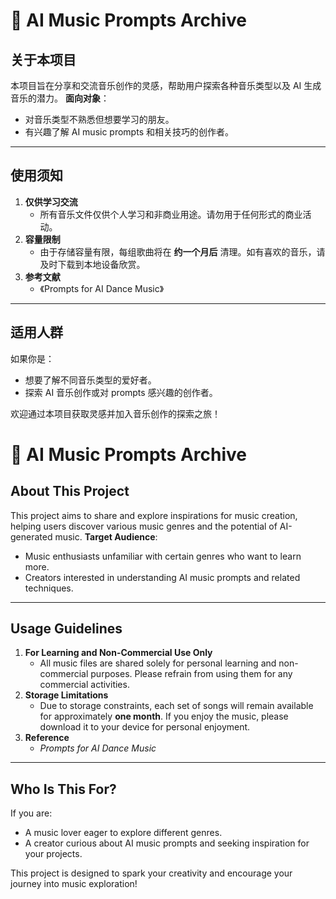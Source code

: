# 🎵 AI Music Prompts Archive

## 关于本项目

本项目旨在分享和交流音乐创作的灵感，帮助用户探索各种音乐类型以及 AI 生成音乐的潜力。
**面向对象**：

- 对音乐类型不熟悉但想要学习的朋友。
- 有兴趣了解 AI music prompts 和相关技巧的创作者。

------

## 使用须知

1. **仅供学习交流**
   - 所有音乐文件仅供个人学习和非商业用途。请勿用于任何形式的商业活动。
2. **容量限制**
   - 由于存储容量有限，每组歌曲将在 **约一个月后** 清理。如有喜欢的音乐，请及时下载到本地设备欣赏。
3. **参考文献**
   - 《Prompts for AI Dance Music》

------

## 适用人群

如果你是：

- 想要了解不同音乐类型的爱好者。
- 探索 AI 音乐创作或对 prompts 感兴趣的创作者。

欢迎通过本项目获取灵感并加入音乐创作的探索之旅！

# 🎵 AI Music Prompts Archive

## About This Project

This project aims to share and explore inspirations for music creation, helping users discover various music genres and the potential of AI-generated music.
**Target Audience**:

- Music enthusiasts unfamiliar with certain genres who want to learn more.
- Creators interested in understanding AI music prompts and related techniques.

------

## Usage Guidelines

1. **For Learning and Non-Commercial Use Only**
   - All music files are shared solely for personal learning and non-commercial purposes. Please refrain from using them for any commercial activities.
2. **Storage Limitations**
   - Due to storage constraints, each set of songs will remain available for approximately **one month**. If you enjoy the music, please download it to your device for personal enjoyment.
3. **Reference**
   - *Prompts for AI Dance Music*

------

## Who Is This For?

If you are:

- A music lover eager to explore different genres.
- A creator curious about AI music prompts and seeking inspiration for your projects.

This project is designed to spark your creativity and encourage your journey into music exploration!